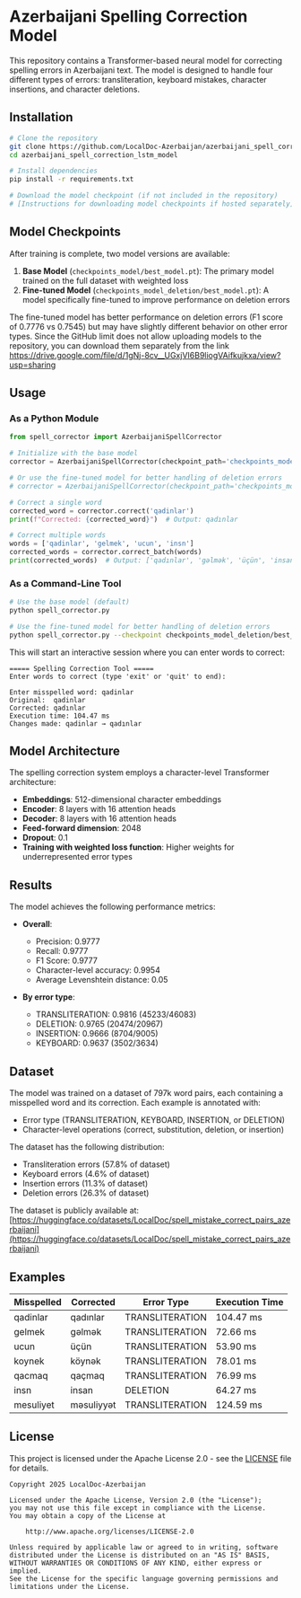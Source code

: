 # Azerbaijani Spelling Correction Model

This repository contains a Transformer-based neural model for correcting spelling errors in Azerbaijani text. The model is designed to handle four different types of errors: transliteration, keyboard mistakes, character insertions, and character deletions.

## Installation

```bash
# Clone the repository
git clone https://github.com/LocalDoc-Azerbaijan/azerbaijani_spell_correction_lstm_model.git
cd azerbaijani_spell_correction_lstm_model

# Install dependencies
pip install -r requirements.txt

# Download the model checkpoint (if not included in the repository)
# [Instructions for downloading model checkpoints if hosted separately]
```

## Model Checkpoints

After training is complete, two model versions are available:

1. **Base Model** (`checkpoints_model/best_model.pt`): The primary model trained on the full dataset with weighted loss
2. **Fine-tuned Model** (`checkpoints_model_deletion/best_model.pt`): A model specifically fine-tuned to improve performance on deletion errors

The fine-tuned model has better performance on deletion errors (F1 score of 0.7776 vs 0.7545) but may have slightly different behavior on other error types.
Since the GitHub limit does not allow uploading models to the repository, you can download them separately from the link https://drive.google.com/file/d/1gNj-8cv__UGxjVI6B9liogVAifkujkxa/view?usp=sharing

## Usage

### As a Python Module

```python
from spell_corrector import AzerbaijaniSpellCorrector

# Initialize with the base model
corrector = AzerbaijaniSpellCorrector(checkpoint_path='checkpoints_model/best_model.pt')

# Or use the fine-tuned model for better handling of deletion errors
# corrector = AzerbaijaniSpellCorrector(checkpoint_path='checkpoints_model_deletion/best_model.pt')

# Correct a single word
corrected_word = corrector.correct('qadinlar')
print(f"Corrected: {corrected_word}")  # Output: qadınlar

# Correct multiple words
words = ['qadinlar', 'gelmek', 'ucun', 'insn']
corrected_words = corrector.correct_batch(words)
print(corrected_words)  # Output: ['qadınlar', 'gəlmək', 'üçün', 'insan']
```

### As a Command-Line Tool

```bash
# Use the base model (default)
python spell_corrector.py

# Use the fine-tuned model for better handling of deletion errors
python spell_corrector.py --checkpoint checkpoints_model_deletion/best_model.pt
```

This will start an interactive session where you can enter words to correct:

```
===== Spelling Correction Tool =====
Enter words to correct (type 'exit' or 'quit' to end):

Enter misspelled word: qadinlar
Original:  qadinlar
Corrected: qadınlar
Execution time: 104.47 ms
Changes made: qadinlar → qadınlar
```

## Model Architecture

The spelling correction system employs a character-level Transformer architecture:

- **Embeddings**: 512-dimensional character embeddings
- **Encoder**: 8 layers with 16 attention heads
- **Decoder**: 8 layers with 16 attention heads
- **Feed-forward dimension**: 2048
- **Dropout**: 0.1
- **Training with weighted loss function**: Higher weights for underrepresented error types

## Results

The model achieves the following performance metrics:

- **Overall**:
  - Precision: 0.9777
  - Recall: 0.9777
  - F1 Score: 0.9777
  - Character-level accuracy: 0.9954
  - Average Levenshtein distance: 0.05

- **By error type**:
  - TRANSLITERATION: 0.9816 (45233/46083)
  - DELETION: 0.9765 (20474/20967)
  - INSERTION: 0.9666 (8704/9005)
  - KEYBOARD: 0.9637 (3502/3634)

## Dataset

The model was trained on a dataset of 797k word pairs, each containing a misspelled word and its correction. Each example is annotated with:
- Error type (TRANSLITERATION, KEYBOARD, INSERTION, or DELETION)
- Character-level operations (correct, substitution, deletion, or insertion)

The dataset has the following distribution:
  - Transliteration errors (57.8% of dataset)
  - Keyboard errors (4.6% of dataset)
  - Insertion errors (11.3% of dataset)
  - Deletion errors (26.3% of dataset)

The dataset is publicly available at: [https://huggingface.co/datasets/LocalDoc/spell_mistake_correct_pairs_azerbaijani](https://huggingface.co/datasets/LocalDoc/spell_mistake_correct_pairs_azerbaijani)

## Examples

| Misspelled | Corrected | Error Type | Execution Time |
|------------|-----------|------------|----------------|
| qadinlar   | qadınlar  | TRANSLITERATION | 104.47 ms |
| gelmek     | gəlmək    | TRANSLITERATION | 72.66 ms  |
| ucun       | üçün      | TRANSLITERATION | 53.90 ms  |
| koynek     | köynək    | TRANSLITERATION | 78.01 ms  |
| qacmaq     | qaçmaq    | TRANSLITERATION | 76.99 ms  |
| insn       | insan     | DELETION        | 64.27 ms  |
| mesuliyet  | məsuliyyət| TRANSLITERATION | 124.59 ms |

## License

This project is licensed under the Apache License 2.0 - see the [LICENSE](LICENSE) file for details.

```
Copyright 2025 LocalDoc-Azerbaijan

Licensed under the Apache License, Version 2.0 (the "License");
you may not use this file except in compliance with the License.
You may obtain a copy of the License at

    http://www.apache.org/licenses/LICENSE-2.0

Unless required by applicable law or agreed to in writing, software
distributed under the License is distributed on an "AS IS" BASIS,
WITHOUT WARRANTIES OR CONDITIONS OF ANY KIND, either express or implied.
See the License for the specific language governing permissions and
limitations under the License.
```
